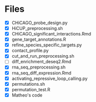 # Files
- [x] CHiCAGO_probe_design.py<br>
- [x] HiCUP_preprocessing.sh<br>
- [x] CHiCAGO_significant_interactions.Rmd  
- [x] gene_target_annotations.R<br>
- [x] refine_species_specific_targets.py<br>
- [x] contact_profile.py<br>
- [x] cut_and_run_preprocessing.sh<br> 
- [ ] diff_enrichment_deseq2.Rmd<br>
- [x] rna_seq_preprocessing.sh<br>
- [x] rna_seq_diff_expression.Rmd<br>
- [x] activating_repressive_loop_calling.py<br>
- [x] permutations.sh<br>
- [x] permutation_test.R<br>
- [x] Matheo's code<br>
